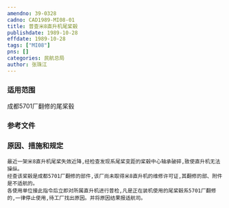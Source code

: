 ```yaml
---
amendno: 39-0328  
cadno: CAD1989-MI08-01  
title: 普查米8直升机尾桨毂  
publishdate: 1989-10-28  
effdate: 1989-10-28  
tags: ["MI08"]  
pns: []  
categories: 民航总局  
author: 张珠江  
---
```

  
### 适用范围  
成都5701厂翻修的尾桨毂  
  
<!--more-->  
### 参考文件  
  
### 原因、措施和规定  
    最近一架米8直升机尾桨失效近降,经检查发现系尾桨变距的桨毂中心轴承破碎,致使直升机无法操纵。  
    经查该桨毂是成都5701厂翻修的部件,该厂尚未取得米8直升机的维修许可证,其翻修的部、附件是不适航的。  
    各使用单位接此指令后立即对所属直升机进行普检,凡是正在装机使用的尾桨毂系5701厂翻修的,一律停止使用,待工厂找出原因。并将原因结果报适航司。  
